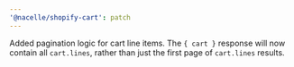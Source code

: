 ```yaml
---
'@nacelle/shopify-cart': patch
---
```


Added pagination logic for cart line items. The `{ cart }` response will now contain all `cart.lines`, rather than just the first page of `cart.lines` results.
